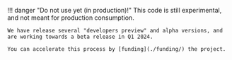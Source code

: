!!! danger "Do not use yet (in production)!"
    This code is still experimental, and not meant for production consumption.

    We have release several "developers preview" and alpha versions, and are working towards a beta release in Q1 2024.

    You can accelerate this process by [funding](./funding/) the project.
